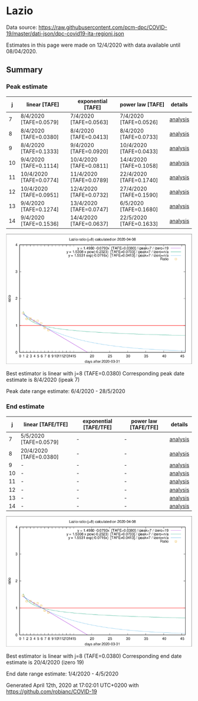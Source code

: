# Lazio


Data source: https://raw.githubusercontent.com/pcm-dpc/COVID-19/master/dati-json/dpc-covid19-ita-regioni.json

Estimates in this page were made on 12/4/2020 with data available until 08/04/2020.


## Summary 

### Peak estimate 
|j|linear [TAFE]|exponential [TAFE]|power law [TAFE]|details|
|---|----|-----------|---------|-------|
|7|8/4/2020 [TAFE=0.0579]|7/4/2020 [TAFE=0.0563]|7/4/2020 [TAFE=0.0526]|[analysis](COVID-19_lazio_j7_2020-04-08.md)|
|8|8/4/2020 [TAFE=0.0380]|8/4/2020 [TAFE=0.0413]|8/4/2020 [TAFE=0.0733]|[analysis](COVID-19_lazio_j8_2020-04-08.md)|
|9|8/4/2020 [TAFE=0.1333]|9/4/2020 [TAFE=0.0920]|10/4/2020 [TAFE=0.0433]|[analysis](COVID-19_lazio_j9_2020-04-08.md)|
|10|9/4/2020 [TAFE=0.1114]|10/4/2020 [TAFE=0.0811]|14/4/2020 [TAFE=0.1058]|[analysis](COVID-19_lazio_j10_2020-04-08.md)|
|11|10/4/2020 [TAFE=0.0774]|11/4/2020 [TAFE=0.0789]|22/4/2020 [TAFE=0.1740]|[analysis](COVID-19_lazio_j11_2020-04-08.md)|
|12|10/4/2020 [TAFE=0.0951]|12/4/2020 [TAFE=0.0732]|27/4/2020 [TAFE=0.1590]|[analysis](COVID-19_lazio_j12_2020-04-08.md)|
|13|9/4/2020 [TAFE=0.1274]|13/4/2020 [TAFE=0.0747]|6/5/2020 [TAFE=0.1680]|[analysis](COVID-19_lazio_j13_2020-04-08.md)|
|14|9/4/2020 [TAFE=0.1536]|14/4/2020 [TAFE=0.0637]|22/5/2020 [TAFE=0.1633]|[analysis](COVID-19_lazio_j14_2020-04-08.md)|

![best peak estimate](COVID-19_lazio_j8_2020-04-08.png)

Best estimator is linear with j=8 (TAFE=0.0380)
Corresponding peak date estimate is 8/4/2020 (ipeak 7)


Peak date range estimate: 6/4/2020 - 28/5/2020

### End estimate 
|j|linear [TAFE/TFE]|exponential [TAFE/TFE]|power law [TAFE/TFE]|details|
|---|----|-----------|---------|-------|
|7|5/5/2020 [TAFE=0.0579]|-|-|[analysis](COVID-19_lazio_j7_2020-04-08.md)|
|8|20/4/2020 [TAFE=0.0380]|-|-|[analysis](COVID-19_lazio_j8_2020-04-08.md)|
|9|-|-|-|[analysis](COVID-19_lazio_j9_2020-04-08.md)|
|10|-|-|-|[analysis](COVID-19_lazio_j10_2020-04-08.md)|
|11|-|-|-|[analysis](COVID-19_lazio_j11_2020-04-08.md)|
|12|-|-|-|[analysis](COVID-19_lazio_j12_2020-04-08.md)|
|13|-|-|-|[analysis](COVID-19_lazio_j13_2020-04-08.md)|
|14|-|-|-|[analysis](COVID-19_lazio_j14_2020-04-08.md)|

![best zero estimate](COVID-19_lazio_j8_2020-04-08.png)

Best estimator is linear with j=8 (TAFE=0.0380)
Corresponding end date estimate is 20/4/2020 (izero 19)


End date range estimate: 1/4/2020 - 4/5/2020

Generated April 12th, 2020 at 17:02:01 UTC+0200 with https://github.com/robianc/COVID-19
